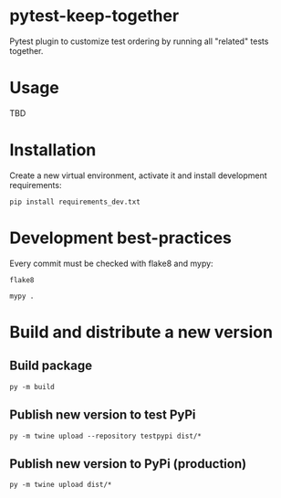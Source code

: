 # pytest-keep-together
Pytest plugin to customize test ordering by running all "related" tests together.

# Usage

TBD

# Installation

Create a new virtual environment, activate it and install development requirements:

```
pip install requirements_dev.txt
```

# Development best-practices

Every commit must be checked with flake8 and mypy:

```
flake8
```

```
mypy .
```

# Build and distribute a new version

## Build package

```
py -m build
```

## Publish new version to test PyPi

```
py -m twine upload --repository testpypi dist/*
```

## Publish new version to PyPi (production)

```
py -m twine upload dist/*
```
